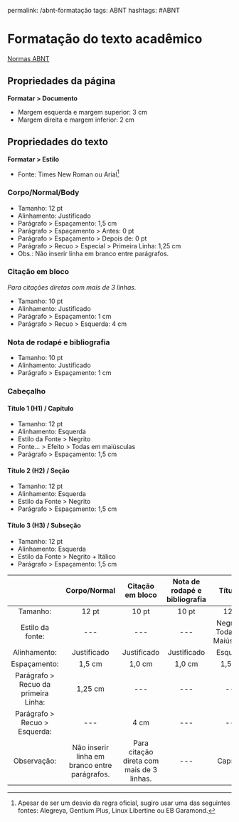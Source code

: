 permalink: /abnt-formatação
tags: ABNT
hashtags: #ABNT

# Formatação do texto acadêmico
[Normas ABNT](abnt-normas)  

## Propriedades da página

**Formatar > Documento**

- Margem esquerda e margem superior: 3 cm
- Margem direita e margem inferior: 2 cm

## Propriedades do texto

**Formatar > Estilo**

- Fonte: Times New Roman ou Arial[^1]

### Corpo/Normal/Body

- Tamanho: 12 pt
- Alinhamento: Justificado
- Parágrafo > Espaçamento: 1,5 cm
- Parágrafo > Espaçamento > Antes: 0 pt
- Parágrafo > Espaçamento > Depois de: 0 pt
- Parágrafo > Recuo > Especial > Primeira Linha: 1,25 cm
- Obs.: Não inserir linha em branco entre parágrafos.

### Citação em bloco
*Para citações diretas com mais de 3 linhas.*

- Tamanho: 10 pt
- Alinhamento: Justificado
- Parágrafo > Espaçamento: 1 cm
- Parágrafo > Recuo > Esquerda: 4 cm

### Nota de rodapé e bibliografia

- Tamanho: 10 pt
- Alinhamento: Justificado
- Parágrafo > Espaçamento: 1 cm

### Cabeçalho

#### Título 1 (H1) / Capítulo

- Tamanho: 12 pt
- Alinhamento: Esquerda
- Estilo da Fonte > Negrito
- Fonte... >  Efeito > Todas em maiúsculas
- Parágrafo > Espaçamento: 1,5 cm

#### Título 2 (H2) / Seção

- Tamanho: 12 pt
- Alinhamento: Esquerda
- Estilo da Fonte > Negrito
- Parágrafo > Espaçamento: 1,5 cm

#### Título 3 (H3) / Subseção

- Tamanho: 12 pt
- Alinhamento: Esquerda
- Estilo da Fonte > Negrito + Itálico
- Parágrafo > Espaçamento: 1,5 cm



|  | Corpo/Normal | Citação em bloco | Nota de rodapé e bibliografia | Título 1 | Título 2 | Título 3 |
| :-----: | :-----: | :-----: | :-----: | :-----: | :-----: | :-----: |
| Tamanho: | 12 pt | 10 pt | 10 pt | 12 pt | 12 pt | 12 pt |
| Estilo da fonte: | --- | --- | --- | Negrito + Todas em Maiúsculas | Negrito | Negrito + Itálico |
| Alinhamento: | Justificado | Justificado | Justificado | Esquerda | Esquerda | Esquerda |
| Espaçamento: | 1,5 cm | 1,0 cm | 1,0 cm | 1,5 cm | 1,5 cm | 1,5 cm |
| Parágrafo \> Recuo  da primeira Linha: | 1,25 cm | --- | --- | --- | --- | --- |
| Parágrafo \> Recuo \> Esquerda: | --- | 4 cm | --- | --- | --- | --- |
| Observação: | Não inserir linha em branco entre parágrafos. | Para citação direta com mais de 3 linhas. | --- | Capítulo. | Seção. | Subseção. |



[^1]: Apesar de ser um desvio da regra oficial, sugiro usar uma das seguintes fontes: Alegreya, Gentium Plus, Linux Libertine ou EB Garamond.
